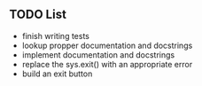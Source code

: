 ## TODO List

+ finish writing tests
+ lookup propper documentation and docstrings
+ implement documentation and docstrings
+ replace the sys.exit() with an appropriate error
+ build an exit button
